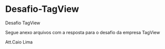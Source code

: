 # Desafio-TagView

Desafio TagView

Segue anexo arquivos com a resposta para o desafio da empresa TagView

Att.Caio Lima

